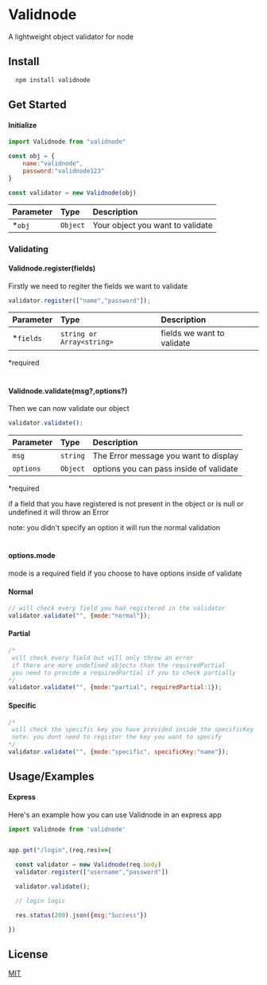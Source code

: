 
# Validnode

A lightweight object validator for node


## Install
```bash
  npm install validnode
```


## Get Started

#### Initialize

```javascript
import Validnode from "validnode"

const obj = {
    name:"validnode",
    password:"validnode123"
}

const validator = new Validnode(obj)
```

|  Parameter | Type     | Description  |         
| :-------- | :------- | :--------- |
|  *`obj` | `Object` |  Your object you want to validate |



### Validating

#### Validnode.register(fields) 
Firstly we need to regiter the fields we want to validate


```javascript
validator.register(["name","password"]);
```

| Parameter | Type     | Description                       |
| :-------- | :------- | :-------------------------------- |
|  *`fields`      | `string or Array<string>` | fields we want to validate |

*required
# 
#### Validnode.validate(msg?,options?) 
Then we can now validate our object 


```javascript
validator.validate();
```

| Parameter | Type     | Description                       |
| :-------- | :------- | :-------------------------------- |
|  `msg`      | `string` | The Error message you want to display|
|  `options`      | `Object` | options you can pass inside of validate |

*required

if a field that you have registered is not present in the object or is null or undefined it will throw an Error

note: you didn't specify an option it will run the normal validation

# 
#### options.mode
mode is a required field if you choose to have options inside of validate
#### Normal
```javascript
// will check every field you had registered in the validator
validator.validate("", {mode:"normal"}); 
```
#### Partial
```javascript
/*
 will check every field but will only throw an error 
 if there are more undefined objects than the requiredPartial
 you need to provide a requiredPartial if you to check partially
*/
validator.validate("", {mode:"partial", requiredPartial:1});
```
#### Specific
```javascript
/*
 will check the specific key you have provided inside the specificKey
 note: you dont need to register the key you want to specify 
*/
validator.validate("", {mode:"specific", specificKey:"name"}); 
```

## Usage/Examples

#### Express
Here's an example how you can use Validnode in an express app
```javascript
import Validnode from 'validnode'


app.get("/login",(req,res)=>{

  const validator = new Validnode(req.body)
  validator.register(["username","password"])

  validator.validate();

  // login logic

  res.status(200).json({msg:"Success"})

})

```


## License

[MIT](https://choosealicense.com/licenses/mit/)

